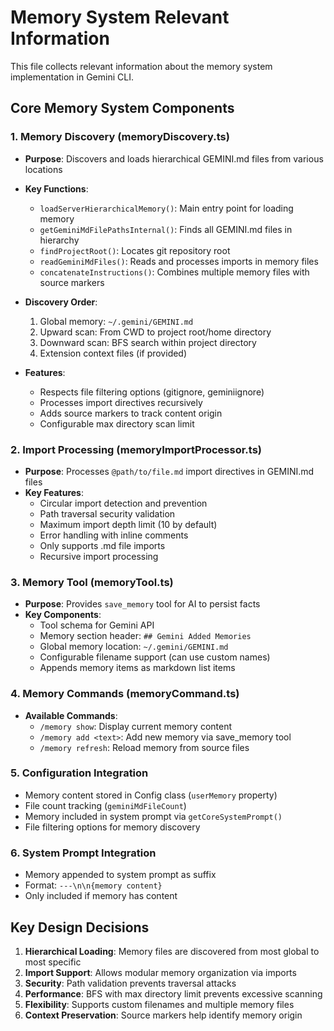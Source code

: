 # Memory System Relevant Information

This file collects relevant information about the memory system implementation in Gemini CLI.

## Core Memory System Components

### 1. Memory Discovery (memoryDiscovery.ts)
- **Purpose**: Discovers and loads hierarchical GEMINI.md files from various locations
- **Key Functions**:
  - `loadServerHierarchicalMemory()`: Main entry point for loading memory
  - `getGeminiMdFilePathsInternal()`: Finds all GEMINI.md files in hierarchy
  - `findProjectRoot()`: Locates git repository root
  - `readGeminiMdFiles()`: Reads and processes imports in memory files
  - `concatenateInstructions()`: Combines multiple memory files with source markers

- **Discovery Order**:
  1. Global memory: `~/.gemini/GEMINI.md`
  2. Upward scan: From CWD to project root/home directory
  3. Downward scan: BFS search within project directory
  4. Extension context files (if provided)

- **Features**:
  - Respects file filtering options (gitignore, geminiignore)
  - Processes import directives recursively
  - Adds source markers to track content origin
  - Configurable max directory scan limit

### 2. Import Processing (memoryImportProcessor.ts)
- **Purpose**: Processes `@path/to/file.md` import directives in GEMINI.md files
- **Key Features**:
  - Circular import detection and prevention
  - Path traversal security validation
  - Maximum import depth limit (10 by default)
  - Error handling with inline comments
  - Only supports .md file imports
  - Recursive import processing

### 3. Memory Tool (memoryTool.ts)
- **Purpose**: Provides `save_memory` tool for AI to persist facts
- **Key Components**:
  - Tool schema for Gemini API
  - Memory section header: `## Gemini Added Memories`
  - Global memory location: `~/.gemini/GEMINI.md`
  - Configurable filename support (can use custom names)
  - Appends memory items as markdown list items

### 4. Memory Commands (memoryCommand.ts)
- **Available Commands**:
  - `/memory show`: Display current memory content
  - `/memory add <text>`: Add new memory via save_memory tool
  - `/memory refresh`: Reload memory from source files

### 5. Configuration Integration
- Memory content stored in Config class (`userMemory` property)
- File count tracking (`geminiMdFileCount`)
- Memory included in system prompt via `getCoreSystemPrompt()`
- File filtering options for memory discovery

### 6. System Prompt Integration
- Memory appended to system prompt as suffix
- Format: `---\n\n{memory content}`
- Only included if memory has content

## Key Design Decisions

1. **Hierarchical Loading**: Memory files are discovered from most global to most specific
2. **Import Support**: Allows modular memory organization via imports
3. **Security**: Path validation prevents traversal attacks
4. **Performance**: BFS with max directory limit prevents excessive scanning
5. **Flexibility**: Supports custom filenames and multiple memory files
6. **Context Preservation**: Source markers help identify memory origin